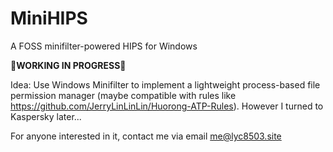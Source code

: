 # MiniHIPS
A FOSS minifilter-powered HIPS for Windows

**🚧WORKING IN PROGRESS🚧**

Idea: Use Windows Minifilter to implement a lightweight process-based file permission manager (maybe compatible with rules like https://github.com/JerryLinLinLin/Huorong-ATP-Rules). However I turned to Kaspersky later...

For anyone interested in it, contact me via email me@lyc8503.site
